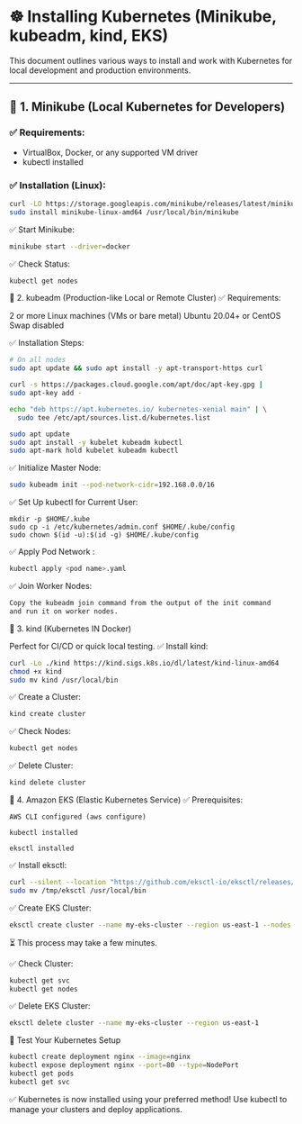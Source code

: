 # ☸️ Installing Kubernetes (Minikube, kubeadm, kind, EKS)

This document outlines various ways to install and work with Kubernetes for local development and production environments.

---

## 🔹 1. Minikube (Local Kubernetes for Developers)

### ✅ Requirements:

- VirtualBox, Docker, or any supported VM driver
- kubectl installed

### ✅ Installation (Linux):

```bash
curl -LO https://storage.googleapis.com/minikube/releases/latest/minikube-linux-amd64
sudo install minikube-linux-amd64 /usr/local/bin/minikube
```

✅ Start Minikube:
```bash
minikube start --driver=docker
```
✅ Check Status:
```bash
kubectl get nodes
```
🔸 2. kubeadm (Production-like Local or Remote Cluster)
✅ Requirements:

2 or more Linux machines (VMs or bare metal)
Ubuntu 20.04+ or CentOS
Swap disabled

✅ Installation Steps:
```bash
# On all nodes
sudo apt update && sudo apt install -y apt-transport-https curl

curl -s https://packages.cloud.google.com/apt/doc/apt-key.gpg | 
sudo apt-key add -

echo "deb https://apt.kubernetes.io/ kubernetes-xenial main" | \
  sudo tee /etc/apt/sources.list.d/kubernetes.list

sudo apt update
sudo apt install -y kubelet kubeadm kubectl
sudo apt-mark hold kubelet kubeadm kubectl
```
✅ Initialize Master Node:
```bash
sudo kubeadm init --pod-network-cidr=192.168.0.0/16
```
✅ Set Up kubectl for Current User:
```
mkdir -p $HOME/.kube
sudo cp -i /etc/kubernetes/admin.conf $HOME/.kube/config
sudo chown $(id -u):$(id -g) $HOME/.kube/config
```
✅ Apply Pod Network :
```bash
kubectl apply <pod name>.yaml
```
✅ Join Worker Nodes:
```bash
Copy the kubeadm join command from the output of the init command 
and run it on worker nodes.
```

🔹 3. kind (Kubernetes IN Docker)

Perfect for CI/CD or quick local testing.
✅ Install kind:
```bash
curl -Lo ./kind https://kind.sigs.k8s.io/dl/latest/kind-linux-amd64
chmod +x kind
sudo mv kind /usr/local/bin
```
✅ Create a Cluster:
```bash
kind create cluster
```
✅ Check Nodes:
```bash
kubectl get nodes
```
✅ Delete Cluster:
```bash
kind delete cluster
```
🔸 4. Amazon EKS (Elastic Kubernetes Service)
✅ Prerequisites:

    AWS CLI configured (aws configure)

    kubectl installed

    eksctl installed

✅ Install eksctl:
```bash
curl --silent --location "https://github.com/eksctl-io/eksctl/releases/latest/download/eksctl_$(uname -s)_amd64.tar.gz" | tar xz -C /tmp
sudo mv /tmp/eksctl /usr/local/bin
```
✅ Create EKS Cluster:
```bash
eksctl create cluster --name my-eks-cluster --region us-east-1 --nodes 2
```
⏳ This process may take a few minutes.

✅ Check Cluster:
```bash
kubectl get svc
kubectl get nodes
```
✅ Delete EKS Cluster:
```bash
eksctl delete cluster --name my-eks-cluster --region us-east-1
```
🧪 Test Your Kubernetes Setup
```bash
kubectl create deployment nginx --image=nginx
kubectl expose deployment nginx --port=80 --type=NodePort
kubectl get pods
kubectl get svc
```
✅ Kubernetes is now installed using your preferred method!
Use kubectl to manage your clusters and deploy applications.
